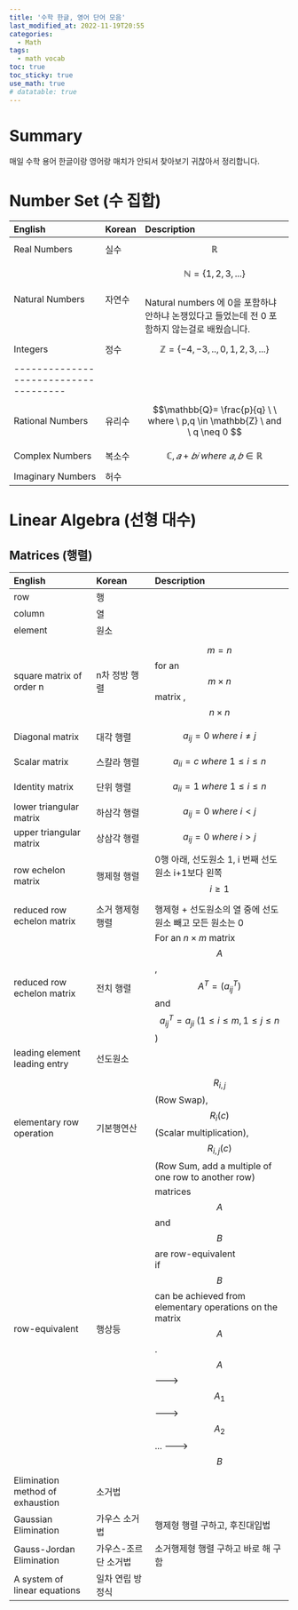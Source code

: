 ```yaml
---
title: '수학 한글, 영어 단어 모음'
last_modified_at: 2022-11-19T20:55
categories:
  - Math
tags:
  - math vocab
toc: true
toc_sticky: true
use_math: true
# datatable: true
---
```

# Summary 
매일 수학 용어 한글이랑 영어랑 매치가 안되서 찾아보기 귀찮아서 정리합니다. 

# Number Set (수 집합)



| English    | Korean      |  Description   |  
|:-----------|:------------|:---------------|
| Real Numbers      |      실수    |      $$\mathbb{R} $$      | 
| Natural Numbers |      자연수     |       $$ \mathbb{N} =\{1,2,3,...\} $$ <br /> Natural numbers 에 0을 포함하냐 안하냐 논쟁있다고 들었는데 전 0 포함하지 않는걸로 배웠습니다.  | 
| Integers        |      정수      |       $$ \mathbb{Z}=\{ -4,-3,..,0,1,2,3,...\} $$   | 
|-------------------------------------|
| Rational Numbers   |     유리수    |      $$\mathbb{Q}= \frac{p}{q} \ \ where \ p,q \in \mathbb{Z} \ and \ q \neq 0 $$      | 
| Complex Numbers      |      복소수    |      $$\mathbb{C}, 𝑎+𝑏𝑖  \ where \ 𝑎,𝑏\in\mathbb{R} $$      | 
| Imaginary Numbers      |      허수    |          | 



# Linear Algebra (선형 대수)

## Matrices (행렬)


| English    | Korean      |  Description   |  
|:-----------|:------------|:---------------|
| row        |  행          |      | 
| column     |  열          |        | 
| element     |  원소         |        | 
| square matrix of order n |   n차 정방 행렬  |    $$ m=n$$ for an $$m\times n$$ matrix , $$n \times n$$     | 
| Diagonal matrix      |      대각 행렬    |      $$a_{ij}=0 \ where \ i\neq j$$      | 
| Scalar matrix      |      스칼라 행렬    |      $$a_{ii}=c \ where \ 1 \leq i \leq n$$      | 
| Identity matrix      |      단위 행렬    |      $$a_{ii}=1 \ where \ 1 \leq i \leq n$$      | 
| lower triangular matrix      |      하삼각 행렬    |      $$a_{ij}=0 \ where \ i \lt j$$      | 
| upper triangular matrix      |      상삼각 행렬    |      $$a_{ij}=0 \ where \ i \gt j$$      | 
| row echelon matrix      |      행제형 행렬    |    0행 아래, 선도원소 1, i 번째 선도원소 i+1보다 왼쪽 $$i\geq 1$$  | 
| reduced row echelon matrix |    소거 행제형 행렬    |   행제형 + 선도원소의 열 중에 선도원소 빼고 모든 원소는 0 | 
| reduced row echelon matrix |    전치 행렬   | For an $n\times m$ matrix $$A$$,  $$A^{T} = (a_{ij}^T)$$ and <br/> $$a_{ij}^T = a_{ji} \ (1 \leq i \leq m, 1 \leq j \leq n$$) | 
| leading element <br/> leading entry   |      선도원소    |         | 
| elementary row operation   |      기본행연산    |   $$R_{i,j}$$ (Row Swap), $$R_{i}(c)$$(Scalar multiplication), <br/> $$R_{i,j}(c)$$ (Row Sum, add a multiple of one row to another row)  | 
| row-equivalent    |      행상등    |   matrices $$A$$ and $$B$$ are row-equivalent <br/> if $$B$$ can be achieved from elementary operations on the matrix $$A$$. <br/> $$A$$---> $$A_{1}$$---> $$A_{2}$$ ... ---> $$B$$| 
|  Elimination <br/> method of exhaustion    |      소거법    | | 
| Gaussian Elimination    |     가우스 소거법    | 행제형 행렬 구하고, 후진대입법| 
| Gauss-Jordan Elimination    |     가우스-조르단 소거법    | 소거행제형 행렬 구하고 바로 해 구함| 
| A system of linear equations    | 일차 연립 방정식    | | 

